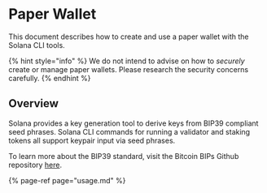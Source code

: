 # Paper Wallet

This document describes how to create and use a paper wallet with the Solana CLI
tools.

{% hint style="info" %}
We do not intend to advise on how to *securely* create or manage paper wallets.
Please research the security concerns carefully.
{% endhint %}

## Overview

Solana provides a key generation tool to derive keys from BIP39 compliant seed
phrases. Solana CLI commands for running a validator and staking tokens all
support keypair input via seed phrases.

To learn more about the BIP39 standard, visit the Bitcoin BIPs Github repository
[here](https://github.com/bitcoin/bips/blob/master/bip-0039.mediawiki).

{% page-ref page="usage.md" %}

